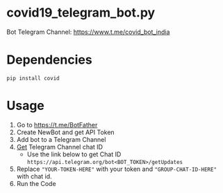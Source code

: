 # covid19_telegram_bot.py
Bot Telegram Channel: https://www.t.me/covid_bot_india </br>
# Dependencies
```
pip install covid
```
# Usage
1. Go to https://t.me/BotFather
2. Create NewBot and get API Token
3. Add bot to a Telegram Channel
4. [Get](https://stackoverflow.com/a/67274937/14117093) Telegram Channel chat ID
    - Use the link below to get Chat ID
    ```https://api.telegram.org/bot<BOT_TOKEN>/getUpdates```
5. Replace `"YOUR-TOKEN-HERE"` with your token and `"GROUP-CHAT-ID-HERE"` with chat id.
6. Run the Code
    